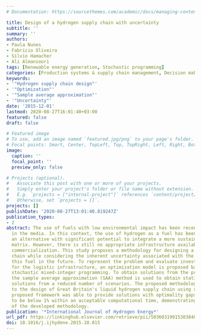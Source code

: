 ```yaml
---
# Documentation: https://sourcethemes.com/academic/docs/managing-content/

title: Design of a hydrogen supply chain with uncertainty
subtitle: ''
summary: ''
authors:
- Paula Nunes
- Fabricio Oliveira
- Silvio Hamacher
- Ali Almansoori
tags: [Renewable energy generation, Stochastic programming]
categories: [Production systems & supply chain management, Decision making under uncertainty]
keywords: 
- '"Hydrogen supply chain design"'
- '"Optimization"'
- '"Sample average approximation"'
- '"Uncertainty"'
date: '2015-12-01'
lastmod: 2020-08-27T16:01:40+03:00
featured: false
draft: false

# Featured image
# To use, add an image named `featured.jpg/png` to your page's folder.
# Focal points: Smart, Center, TopLeft, Top, TopRight, Left, Right, BottomLeft, Bottom, BottomRight.
image:
  caption: ''
  focal_point: ''
  preview_only: false

# Projects (optional).
#   Associate this post with one or more of your projects.
#   Simply enter your project's folder or file name without extension.
#   E.g. `projects = ["internal-project"]` references `content/project/deep-learning/index.md`.
#   Otherwise, set `projects = []`.
projects: []
publishDate: '2020-08-27T13:01:40.819247Z'
publication_types:
- 2
abstract: The use of fuels with low environmental impact has been recently highlighted
  in the media. In this context, the use of hydrogen as a fuel has been considered
  an alternative with significant potential to integrate a more sustainable energy
  matrix. However, there is still no appropriate infrastructure available for its
  commercialization. This study proposes a methodology for designing a hydrogen supply
  chain while considering the inherent uncertainty associated with the demand for
  this fuel in the future. To represent the problem and evaluate investment alternatives
  for the logistic infrastructure, an optimization model is proposed based on two-stage
  stochastic mixed-integer programming. To obtain solutions from the proposed model,
  the sample average approximation (SAA) method is used to obtain statistically certified
  solutions from a reduced number of scenarios. The proposed methodology was applied
  to the design of Great Britain's liquid hydrogen supply chain using real data. The
  proposed framework was able to provide solutions with optimality gaps estimated
  to be below 1% within an acceptable computational time, demonstrating the adequacy
  of the developed methodology.
publication: '*International Journal of Hydrogen Energy*'
url_pdf: https://linkinghub.elsevier.com/retrieve/pii/S0360319915303840
doi: 10.1016/j.ijhydene.2015.10.015
---
```

